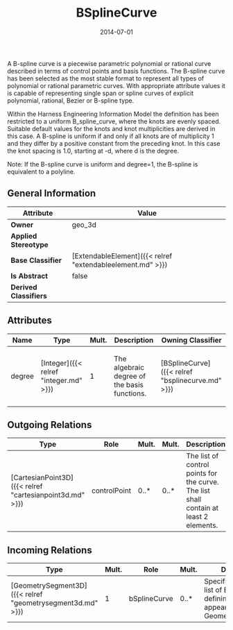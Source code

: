 ﻿---
title: BSplineCurve
toc: false
type: specs
date: "2014-07-01"
draft: false
specification: VEC
version: 1.1.1
documentType: "Recommendation"
elementType: Class
classes:
  - BSplineCurve
menu_name: vec-1.1.1
---
<p> A B-spline curve is a piecewise parametric polynomial or rational curve described in terms of control points and basis functions. The B-spline curve has been selected as the most stable format to represent all types of polynomial or rational parametric curves. With appropriate attribute values it is capable of representing single span or spline curves of explicit polynomial, rational, Bezier or B-spline type.     </p>      <p> Within the Harness Engineering Information Model the definition has been restricted to a uniform B_spline_curve, where the knots are evenly spaced. Suitable default values for the knots and knot multiplicities are derived in this case. A B-spline is uniform if and only if all knots are of multiplicity 1 and they differ by a positive constant from the preceding knot. In this case the knot spacing is 1.0, starting at -d, where d is the degree.     </p>      <p> Note: If the B-spline curve is uniform and degree=1, the B-spline is equivalent to a polyline.      </p>

## General Information

| Attribute               | Value |
|-------------------------|-------|
| **Owner**               | geo_3d |
| **Applied Stereotype**  |   |
| **Base Classifier**     | [ExtendableElement]({{< relref "extendableelement.md" >}})<br/>  |
| **Is Abstract**         | false |
| **Derived Classifiers** |   |

## Attributes
|  Name  |  Type  |  Mult.  |  Description  |  Owning Classifier  |
|--------|--------|---------|---------------|--------------|
|degree | [Integer]({{< relref "integer.md" >}}) | 1 | <p>The algebraic degree of the basis functions. </p> | [BSplineCurve]({{< relref "bsplinecurve.md" >}}) |

## Outgoing Relations
|    Type  |   Role   |   Mult.   |   Mult.   |   Description   |
|----------|----------|-----------|-----------|-----------------|
| [CartesianPoint3D]({{< relref "cartesianpoint3d.md" >}}) | controlPoint | 0..* | 0..* | The list of control points for the curve. The list shall contain at least 2 elements. |
##  Incoming Relations
|    Type  |   Mult.  |   Role    |   Mult.   |   Description  |
|----------|----------|-----------|-----------|----------------|
| [GeometrySegment3D]({{< relref "geometrysegment3d.md" >}}) | 1 | bSplineCurve | 0..* | Specifies an ordered list of BSplineCurves defining the 3D appearance of the GeometrySegment3D. |

